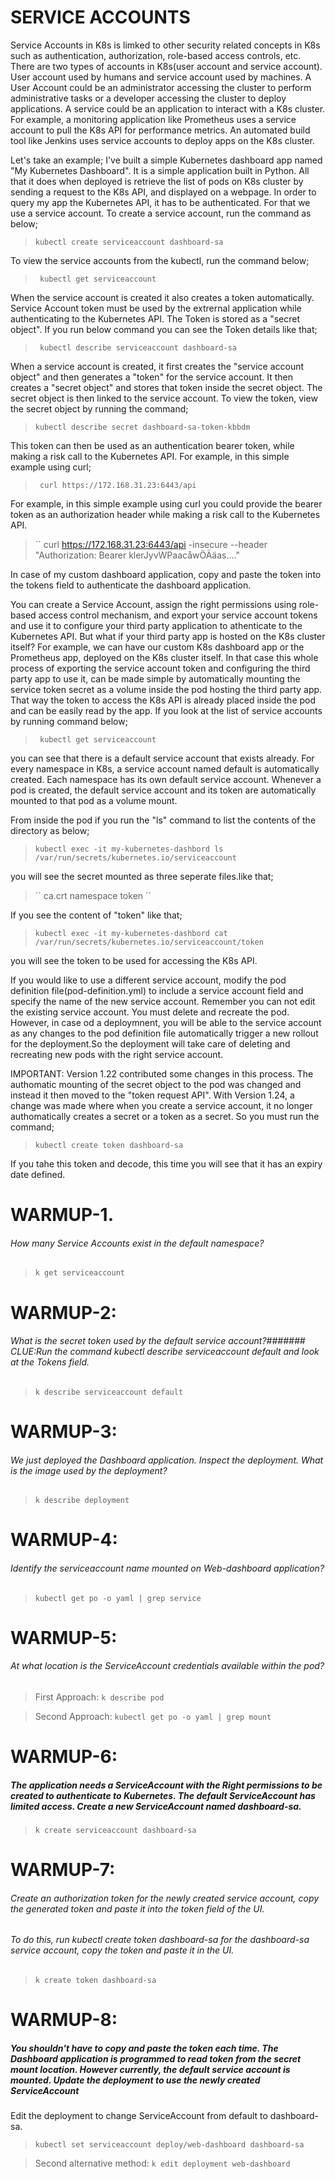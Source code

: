 # SERVICE ACCOUNTS

Service Accounts in K8s is limked to other security related concepts in K8s such as authentication, authorization, role-based access controls, etc.
There are two types of accounts in K8s(user account and service account). User account used by humans and service account used by machines. A User Account could be an administrator accessing the cluster to perform administrative tasks or a developer accessing the cluster to deploy applications. A service could be an application to interact with a K8s cluster. For example, a monitoring application like Prometheus uses a service account to pull the K8s API for performance metrics. An automated build tool like Jenkins uses service accounts to deploy apps on the K8s cluster.  

Let's take an example;
I've built a simple Kubernetes dashboard app named "My Kubernetes Dashboard". It is a simple application built in Python. All that it does when deployed is retrieve the list of pods on K8s cluster by sending a request to the K8s API, and displayed on a webpage. In order to query my app the Kubernetes API, it has to be authenticated. For that we use a service account. To create a service account, run the command as below;

> `` kubectl create serviceaccount dashboard-sa ``

To view the service accounts from the kubectl, run the command below;

> `` kubectl get serviceaccount``

When the service account is created it also creates a token automatically. Service Account token must be used by the extrernal application while authenticating to the Kubernetes API. The Token is stored as a "secret object". If you run below command you can see the Token details like that;

> `` kubectl describe serviceaccount dashboard-sa``

When a service account is created, it first creates the "service account object" and then generates a "token" for the service account. It then creates a "secret object" and stores that token inside the secret object. The secret object is then linked to the service account. To view the token, view the secret object by running the command;

> `` kubectl describe secret dashboard-sa-token-kbbdm ``

This token can then be used as an authentication bearer token, while making a risk call to the Kubernetes API. For example, in this simple example using curl;

> `` curl https://172.168.31.23:6443/api``

For example, in this simple example using curl you could provide the bearer token as an authorization header while making a risk call to the Kubernetes API. 

> `` curl https://172.168.31.23:6443/api -insecure --header "Authorization: Bearer klerJyvWPaacåwÖÄäas...."

In case of my custom dashboard application, copy and paste the token into the tokens field   to authenticate the dashboard application.

You can create a Service Account, assign the right permissions using role-based access control mechanism, and export your service account tokens and use it to configure your third party application to athenticate to the Kubernetes API. But what if your third party app is hosted on the K8s cluster itself? For example, we can have our custom K8s dashboard app or the Prometheus app, deployed on the K8s cluster itself. In that case this whole process of exporting the service account token and configuring the third party app to use it, can be made simple by automatically mounting the service token secret as a volume inside the pod hosting the third party app. That way the token to access the K8s API is already placed inside the pod and can be easily read by the app. If you look at the list of service accounts by running command below;

> `` kubectl get serviceaccount``

you can see that there is a default service account that exists already. For every namespace in K8s, a service account named default is automatically created. Each namespace has its own default service account. Whenever a pod is created, the default service account and its token are automatically mounted to that pod as a volume mount. 

From inside the pod if you run the "ls" command to list the contents of the directory as below;

> ``kubectl exec -it my-kubernetes-dashbord ls /var/run/secrets/kubernetes.io/serviceaccount``

you will see the secret mounted as three seperate files.like that;

> ´´ ca.crt namespace token ´´

If you see the content of "token" like that;

> ``` kubectl exec -it my-kubernetes-dashbord cat /var/run/secrets/kubernetes.io/serviceaccount/token ```

you will see the token to be used for accessing the K8s API.

If you would like to use a different service account, modify the pod definition file(pod-definition.yml) to include a service account field  and specify the name of the new service account. Remember you can not edit the existing service account. You must delete and recreate the pod. However, in case od a deploymnent, you will be able to the service account as any changes to the pod definition file automatically trigger a new rollout for the deployment.So the deployment will take care of deleting and recreating new pods with the right service account.

IMPORTANT: 
Version 1.22 contributed some changes in this process. The authomatic mounting of the secret object to the pod was changed and instead it then moved to the "token request API".
With Version 1.24, a change was made where when you create a service account, it  no longer authomatically creates a secret or a token as a secret. So you must run the command;

> ```` kubectl create token dashboard-sa ````

If you tahe this token and decode, this time you will see that it has an expiry date defined.

# WARMUP-1.

###### How many Service Accounts exist in the default namespace?

> ```` k get serviceaccount ````

# WARMUP-2:

###### What is the secret token used by the default service account?####### CLUE:Run the command kubectl describe serviceaccount default and look at the Tokens field.

> ````k describe serviceaccount default````

# WARMUP-3:
###### We just deployed the Dashboard application. Inspect the deployment. What is the image used by the deployment?

> ````k describe deployment````

# WARMUP-4:
###### Identify the serviceaccount name mounted on Web-dashboard application?

> ````kubectl get po -o yaml | grep service````

# WARMUP-5:
###### At what location is the ServiceAccount credentials available within the pod?

> First Approach: ```` k describe pod ````

> Second Approach: ```` kubectl get po -o yaml | grep mount ````

# WARMUP-6:
##### The application needs a ServiceAccount with the Right permissions to be created to authenticate to Kubernetes. The default ServiceAccount has limited access. Create a new ServiceAccount named dashboard-sa.

> ````k create serviceaccount dashboard-sa````

# WARMUP-7:
###### Create an authorization token for the newly created service account, copy the generated token and paste it into the token field of the UI.

###### To do this, run kubectl create token dashboard-sa for the dashboard-sa service account, copy the token and paste it in the UI.

> ```` k create token dashboard-sa  ````

# WARMUP-8:
##### You shouldn't have to copy and paste the token each time. The Dashboard application is programmed to read token from the secret mount location. However currently, the default service account is mounted. Update the deployment to use the newly created ServiceAccount

Edit the deployment to change ServiceAccount from default to dashboard-sa.

> ````kubectl set serviceaccount deploy/web-dashboard dashboard-sa````

> Second alternative method: ````k edit deployment web-dashboard````

